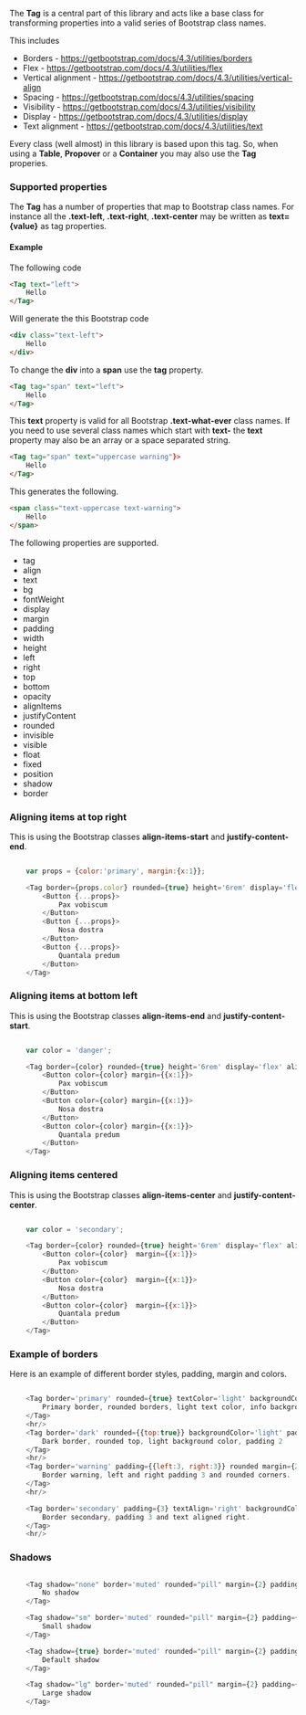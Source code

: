 
The **Tag** is a central part of this library and acts like a base class for transforming properties into a valid
series of Bootstrap class names.

This includes

* Borders - https://getbootstrap.com/docs/4.3/utilities/borders
* Flex - https://getbootstrap.com/docs/4.3/utilities/flex
* Vertical alignment - https://getbootstrap.com/docs/4.3/utilities/vertical-align
* Spacing - https://getbootstrap.com/docs/4.3/utilities/spacing
* Visibility - https://getbootstrap.com/docs/4.3/utilities/visibility
* Display - https://getbootstrap.com/docs/4.3/utilities/display
* Text alignment - https://getbootstrap.com/docs/4.3/utilities/text

Every class (well almost) in this library is based upon this tag. So, when using a **Table**, **Propover** or a **Container**
you may also use the **Tag** properies.

### Supported properties

The **Tag** has a number of properties that map to Bootstrap class names.
For instance all the **.text-left**, **.text-right**, **.text-center** may be written as **text={value}** as tag properties.

#### Example

The following code

```html static
<Tag text="left">
    Hello
</Tag>
```

Will generate the this Bootstrap code

```html static
<div class="text-left">
    Hello
</div>
```

To change the **div** into a **span** use the **tag** property.

```html static
<Tag tag="span" text="left">
    Hello
</Tag>
```

This **text** property is valid for all Bootstrap **.text-what-ever** class names.
If you need to use several class names which start with **text-** the **text** property 
may also be an array or a space separated string.


```html static
<Tag tag="span" text="uppercase warning"}>
    Hello
</Tag>
```

This generates the following.

```html static
<span class="text-uppercase text-warning">
    Hello
</span>
```


The following properties are supported.

* tag
* align
* text 
* bg
* fontWeight
* display 
* margin 
* padding
* width
* height
* left
* right
* top 
* bottom 
* opacity
* alignItems
* justifyContent
* rounded
* invisible
* visible
* float
* fixed
* position
* shadow
* border

### Aligning items at top right

This is using the Bootstrap classes **align-items-start** and **justify-content-end**.


```js

    var props = {color:'primary', margin:{x:1}};

    <Tag border={props.color} rounded={true} height='6rem' display='flex' alignItems='start' justifyContent='end' padding={2} >
        <Button {...props}>
            Pax vobiscum
        </Button>
        <Button {...props}>
            Nosa dostra
        </Button>
        <Button {...props}>
            Quantala predum
        </Button>
    </Tag>

```


### Aligning items at bottom left

This is using the Bootstrap classes **align-items-end** and **justify-content-start**.

```js

    var color = 'danger';

    <Tag border={color} rounded={true} height='6rem' display='flex' alignItems='end' justifyContent='start' padding={2} >
        <Button color={color} margin={{x:1}}>
            Pax vobiscum
        </Button>
        <Button color={color} margin={{x:1}}>
            Nosa dostra
        </Button>
        <Button color={color} margin={{x:1}}>
            Quantala predum
        </Button>
    </Tag>

```

### Aligning items centered

This is using the Bootstrap classes **align-items-center** and **justify-content-center**.

```js

    var color = 'secondary';

    <Tag border={color} rounded={true} height='6rem' display='flex' alignItems='center' justifyContent='center' padding={2} >
        <Button color={color}  margin={{x:1}}>
            Pax vobiscum
        </Button>
        <Button color={color}  margin={{x:1}}>
            Nosa dostra
        </Button>
        <Button color={color}  margin={{x:1}}>
            Quantala predum
        </Button>
    </Tag>

```


### Example of borders

Here is an example of different border styles, padding, margin and colors.

```js

    <Tag border='primary' rounded={true} textColor='light' backgroundColor='info' padding={{left:3, right:3, bottom:2, top:2}}>
        Primary border, rounded borders, light text color, info background color and some padding 
    </Tag>
    <hr/>
    <Tag border='dark' rounded={{top:true}} backgroundColor='light' padding={2}>
        Dark border, rounded top, light background color, padding 2
    </Tag>
    <hr/>
    <Tag border='warning' padding={{left:3, right:3}} rounded margin={2}>
        Border warning, left and right padding 3 and rounded corners.
    </Tag>
    <hr/>

    <Tag border='secondary' padding={3} textAlign='right' backgroundColor='light'>
        Border secondary, padding 3 and text aligned right.
    </Tag>
    <hr/>


```

### Shadows

```js

    <Tag shadow="none" border='muted' rounded="pill" margin={2} padding={{left:4, right:4, y:2}}>
        No shadow
    </Tag>

    <Tag shadow="sm" border='muted' rounded="pill" margin={2} padding={{left:4, right:4, y:2}}>
        Small shadow
    </Tag>

    <Tag shadow={true} border='muted' rounded="pill" margin={2} padding={{left:4, right:4, y:2}}>
        Default shadow
    </Tag>

    <Tag shadow="lg" border='muted' rounded="pill" margin={2} padding={{left:4, right:4, y:2}}>
        Large shadow
    </Tag>


```


